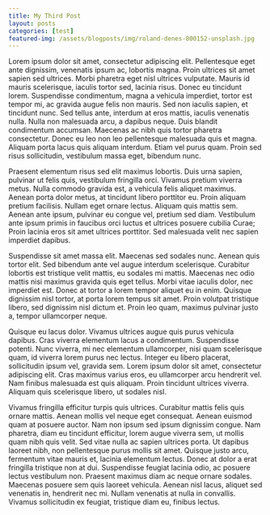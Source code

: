 ```yaml
---
title: My Third Post
layout: posts
categories: [test]
featured-img: /assets/blogposts/img/roland-denes-800152-unsplash.jpg
---
```


Lorem ipsum dolor sit amet, consectetur adipiscing elit. Pellentesque eget ante dignissim, venenatis ipsum ac, lobortis magna. Proin ultrices sit amet sapien sed ultrices. Morbi pharetra eget nisl ultrices vulputate. Mauris id mauris scelerisque, iaculis tortor sed, lacinia risus. Donec eu tincidunt lorem. Suspendisse condimentum, magna a vehicula imperdiet, tortor est tempor mi, ac gravida augue felis non mauris. Sed non iaculis sapien, et tincidunt nunc. Sed tellus ante, interdum at eros mattis, iaculis venenatis nulla. Nulla non malesuada arcu, a dapibus neque. Duis blandit condimentum accumsan. Maecenas ac nibh quis tortor pharetra consectetur. Donec eu leo non leo pellentesque malesuada quis et magna. Aliquam porta lacus quis aliquam interdum. Etiam vel purus quam. Proin sed risus sollicitudin, vestibulum massa eget, bibendum nunc.

Praesent elementum risus sed elit maximus lobortis. Duis urna sapien, pulvinar ut felis quis, vestibulum fringilla orci. Vivamus pretium viverra metus. Nulla commodo gravida est, a vehicula felis aliquet maximus. Aenean porta dolor metus, at tincidunt libero porttitor eu. Proin aliquam pretium facilisis. Nullam eget ornare lectus. Aliquam quis mattis sem. Aenean ante ipsum, pulvinar eu congue vel, pretium sed diam. Vestibulum ante ipsum primis in faucibus orci luctus et ultrices posuere cubilia Curae; Proin lacinia eros sit amet ultrices porttitor. Sed malesuada velit nec sapien imperdiet dapibus.

Suspendisse sit amet massa elit. Maecenas sed sodales nunc. Aenean quis tortor elit. Sed bibendum ante vel augue interdum scelerisque. Curabitur lobortis est tristique velit mattis, eu sodales mi mattis. Maecenas nec odio mattis nisi maximus gravida quis eget tellus. Morbi vitae iaculis dolor, nec imperdiet est. Donec at tortor a lorem tempor aliquet eu in enim. Quisque dignissim nisl tortor, at porta lorem tempus sit amet. Proin volutpat tristique libero, sed dignissim nisl dictum et. Proin leo quam, maximus pulvinar justo a, tempor ullamcorper neque.

Quisque eu lacus dolor. Vivamus ultrices augue quis purus vehicula dapibus. Cras viverra elementum lacus a condimentum. Suspendisse potenti. Nunc viverra, mi nec elementum ullamcorper, nisi quam scelerisque quam, id viverra lorem purus nec lectus. Integer eu libero placerat, sollicitudin ipsum vel, gravida sem. Lorem ipsum dolor sit amet, consectetur adipiscing elit. Cras maximus varius eros, eu ullamcorper arcu hendrerit vel. Nam finibus malesuada est quis aliquam. Proin tincidunt ultrices viverra. Aliquam quis scelerisque libero, ut sodales nisl.

Vivamus fringilla efficitur turpis quis ultrices. Curabitur mattis felis quis ornare mattis. Aenean mollis vel neque eget consequat. Aenean euismod quam at posuere auctor. Nam non ipsum sed ipsum dignissim congue. Nam pharetra, diam eu tincidunt efficitur, lorem augue viverra sem, ut mollis quam nibh quis velit. Sed vitae nulla ac sapien ultrices porta. Ut dapibus laoreet nibh, non pellentesque purus mollis sit amet. Quisque justo arcu, fermentum vitae mauris et, lacinia elementum lectus. Donec at dolor a erat fringilla tristique non at dui. Suspendisse feugiat lacinia odio, ac posuere lectus vestibulum non. Praesent maximus diam ac neque ornare sodales. Maecenas posuere sem quis laoreet vehicula. Aenean nisl lacus, aliquet sed venenatis in, hendrerit nec mi. Nullam venenatis at nulla in convallis. Vivamus sollicitudin ex feugiat, tristique diam eu, finibus lectus.